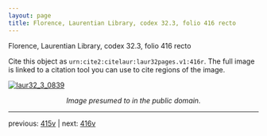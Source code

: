 ```yaml
---
layout: page
title: Florence, Laurentian Library, codex 32.3, folio 416 recto
---
```


Florence, Laurentian Library, codex 32.3, folio 416 recto

Cite this object as `urn:cite2:citelaur:laur32pages.v1:416r`.  The full image is linked to a citation tool you can use to cite regions of the image.

[![laur32_3_0839](http://www.homermultitext.org/iipsrv?IIIF=/project/homer/pyramidal/deepzoom/citelaur/laur32imgs/v1/laur32_3_0839.tif/full/800,/0/default.jpg)](http://www.homermultitext.org/ict2/?urn=urn:cite2:citelaur:laur32imgs.v1:laur32_3_0839) 

<p style="text-align: center; font-style: italic;">Image presumed to in the public domain.</p>

---

previous: [415v](../415v/) | next: [416v](../416v/)
